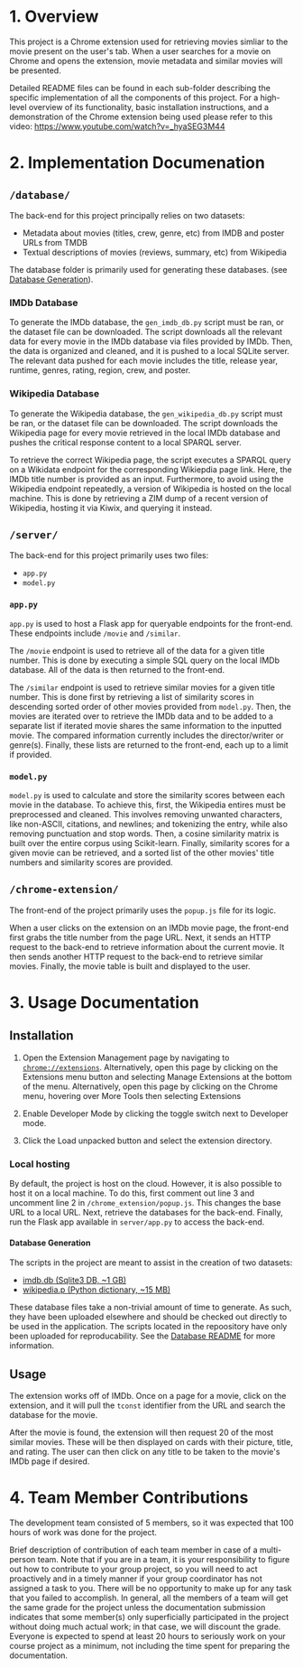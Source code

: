 # 1. Overview
This project is a Chrome extension used for retrieving movies simliar to the movie present on the user's tab. When a user searches for a movie on Chrome and opens the extension, movie metadata and similar movies will be presented. 

Detailed README files can be found in each sub-folder describing the specific implementation of all the components of this project. For a high-level overview of its functionality, basic installation instructions, and a demonstration of the Chrome extension being used please refer to this video: https://www.youtube.com/watch?v=_hyaSEG3M44

# 2. Implementation Documenation
## `/database/`
The back-end for this project principally relies on two datasets:

* Metadata about movies (titles, crew, genre, etc) from IMDB and poster URLs from TMDB
* Textual descriptions of movies (reviews, summary, etc) from Wikipedia

The database folder is primarily used for generating these databases. (see [Database Generation](#database-generation)).
### IMDb Database
 To generate the IMDb database, the `gen_imdb_db.py` script must be ran, or the dataset file can be downloaded. The script downloads all the relevant data for every movie in the IMDb database via files provided by IMDb. Then, the data is organized and cleaned, and it is pushed to a local SQLite server. The relevant data pushed for each movie includes the title, release year, runtime, genres, rating, region, crew, and poster. 
### Wikipedia Database
 To generate the Wikipedia database, the `gen_wikipedia_db.py` script must be ran, or the dataset file can be downloaded. The script downloads the Wikipedia page for every movie retrieved in the local IMDb database and pushes the critical response content to a local SPARQL server. 
 
 To retrieve the correct Wikipedia page, the script executes a SPARQL query on a Wikidata endpoint for the corresponding Wikiepdia page link. Here, the IMDb title number is provided as an input. Furthermore, to avoid using the Wikipedia endpoint repeatedly, a version of Wikipedia is hosted on the local machine. This is done by retrieving a ZIM dump of a recent version of Wikipedia, hosting it via Kiwix, and querying it instead.


## `/server/`
The back-end for this project primarily uses two files:
* `app.py`
* `model.py`
### `app.py`
`app.py` is used to host a Flask app for queryable endpoints for the front-end. These endpoints include `/movie` and `/similar`. 

The `/movie` endpoint is used to retrieve all of the data for a given title number. This is done by executing a simple SQL query on the local IMDb database. All of the data is then returned to the front-end.

The `/similar` endpoint is used to retrieve similar movies for a given title number. This is done first by retrieving a list of similarity scores in descending sorted order of other movies provided from `model.py`. Then, the movies are iterated over to retrieve the IMDb data and to be added to a separate list if iterated movie shares the same information to the inputted movie. The compared information currently includes the director/writer or genre(s). Finally, these lists are returned to the front-end, each up to a limit if provided.

### `model.py`
`model.py` is used to calculate and store the similarity scores between each movie in the database. To achieve this, first, the Wikipedia entires must be preprocessed and cleaned. This involves removing unwanted characters, like non-ASCII, citations, and newlines; and tokenizing the entry, while also removing punctuation and stop words. Then, a cosine similarity matrix is built over the entire corpus using Scikit-learn. Finally, similarity scores for a given movie can be retrieved, and a sorted list of the other movies' title numbers and similarity scores are provided.

## `/chrome-extension/`
The front-end of the project primarily uses the `popup.js` file for its logic. 

When a user clicks on the extension on an IMDb movie page, the front-end first grabs the title number from the page URL. Next, it sends an HTTP request to the back-end to retrieve information about the current movie. It then sends another HTTP request to the back-end to retrieve similar movies. Finally, the movie table is built and displayed to the user.

# 3. Usage Documentation

## Installation
1. Open the Extension Management page by navigating to [`chrome://extensions`](chrome://extensions).
    Alternatively, open this page by clicking on the Extensions menu button and selecting Manage Extensions at the bottom of the menu.
    Alternatively, open this page by clicking on the Chrome menu, hovering over More Tools then selecting Extensions

2. Enable Developer Mode by clicking the toggle switch next to Developer mode.

3. Click the Load unpacked button and select the extension directory.
### Local hosting
By default, the project is host on the cloud. However, it is also possible to host it on a local machine. To do this, first comment out line 3 and uncomment line 2 in `/chrome_extension/popup.js`. This changes the base URL to a local URL. Next, retrieve the databases for the back-end. Finally, run the Flask app available in `server/app.py` to access the back-end. 
#### Database Generation
The scripts in the project are meant to assist in the creation of two datasets:

* [imdb.db (Sqlite3 DB, ~1 GB)](https://drive.google.com/file/d/1jlYawRw3HDthGsxZNQYrWliYEGztTVCQ/view?usp=sharing)
* [wikipedia.p (Python dictionary, ~15 MB)](https://drive.google.com/file/d/1LDV9-5GKlacbMOxiZ613_69EL4G7aQXS/view?usp=sharing)

These database files take a non-trivial amount of time to generate. As such, they have been uploaded elsewhere and should be checked out directly to be used in the application. The scripts located in the repoository have only been uploaded for reproducability. See the [Database README](https://github.com/VAkarsh20/CS410CourseProject/blob/main/database/README.md) for more information.
## Usage
The extension works off of IMDb. Once on a page for a movie, click on the extension, and it will pull the `tconst` identifier from the URL and search the database for the movie.

After the movie is found, the extension will then request 20 of the most similar movies. These will be then displayed on cards with
their picture, title, and rating. The user can then click on any title to be taken to the movie's IMDb page if desired.

# 4. Team Member Contributions
The development team consisted of 5 members, so it was expected that 100 hours of work was done for the project.

Brief description of contribution of each team member in case of a multi-person team. Note that if you are in a team, it is your responsibility to figure out how to contribute to your group project, so you will need to act proactively and in a timely manner if your group coordinator has not assigned a task to you. There will be no opportunity to make up for any task that you failed to accomplish. In general, all the members of a team will get the same grade for the project unless the documentation submission indicates that some member(s) only superficially participated in the project without doing much actual work; in that case, we will discount the grade. Everyone is expected to spend at least 20 hours to seriously work on your course project as a minimum, not including the time spent for preparing the documentation.
